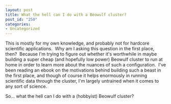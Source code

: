 ```yaml
--- 
layout: post
title: What the hell can I do with a Beowulf cluster?
post_id: "250"
categories:
- Uncategorized
---
```

This is mostly for my own knowledge, and probably not for hardcore scientific applications.  Why am I asking this question in the first place, then?  Because I'm trying to figure out whether it's worthwhile in maybe building a super cheap (and hopefully low power) Beowulf cluster to run at home in order to learn more about the nuances of such a configuration.  I've been reading an ebook on the motivations behind building such a beast in the first place, and though of course it helps enormously in running scientific data through the cluster, I'm largely untrained when it comes to any sort of science.

So... what the hell can I do with a (hobbyist) Beowulf cluster?
